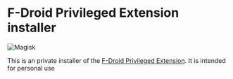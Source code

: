 # F-Droid Privileged Extension installer

![Magisk](http://i.imgur.com/WA4LBkF.png)

This is an private installer of the [F-Droid Privileged Extension](https://f-droid.org/en/packages/org.fdroid.fdroid.privileged/).
It is intended for personal use
